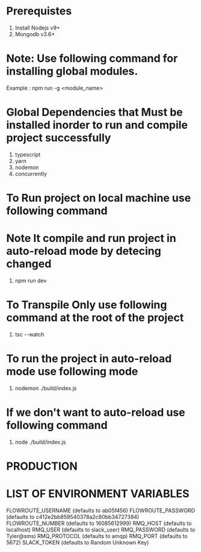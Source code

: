 # Prerequistes
1. Install Nodejs v9+
2. Mongodb v3.6+

# Note: Use following command for installing global modules.
Example : npm run -g <module_name>

# Global Dependencies that Must be installed inorder to run and compile project successfully
1. typescript
2. yarn
3. nodemon
4. concurrently

# To Run project on local machine use following command
# Note It compile and run project in auto-reload mode by detecing changed
1. npm run dev

# To Transpile Only use following command at the root of the project
1. tsc --watch

# To run the project in auto-reload mode use following mode
1. nodemon ./build/index.js
# If we don't want to auto-reload use following command
1. node ./build/index.js



# PRODUCTION 
# LIST OF ENVIRONMENT VARIABLES
FLOWROUTE_USERNAME (defaults to ab05f456)
FLOWROUTE_PASSWORD (defaults to c412e2bb859540378a2c80bb34727384)
FLOWROUTE_NUMBER (defaults to 16085612999)
RMQ_HOST (defaults to localhost)
RMQ_USER (defaults to slack_user)
RMQ_PASSWORD (defaults to Tyler@sms)
RMQ_PROTOCOL (defaults to amqp)
RMQ_PORT (defaults to 5672)
SLACK_TOKEN (defaults to Random Unknown Key)